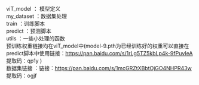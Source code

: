 viT_model ： 模型定义  
my_dataset ：数据集处理    
train ：训练脚本     
predict ：预测脚本     
utils ：一些小处理的函数   
预训练权重链接均在viT_model中(model-9.pth为已经训练好的权重可以直接在predict脚本中使用链接：https://pan.baidu.com/s/1rLg5TZ5kbLp4k-9fPuvIeA 提取码：qp1y )       
数据集链接 ：链接：https://pan.baidu.com/s/1mcGRZtXBbtOjGO4NHPR43w 提取码：ogjf      





